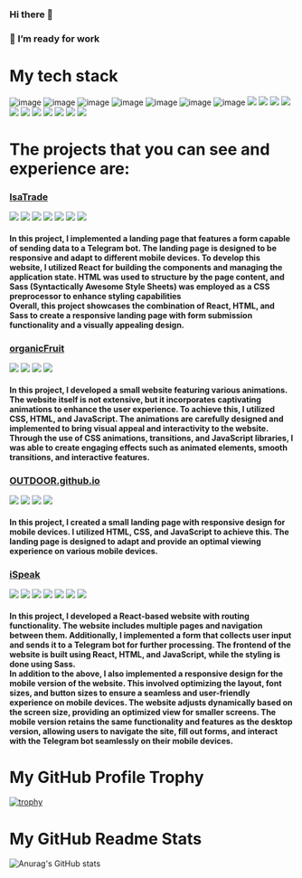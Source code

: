 ### Hi there 👋
### 🔭 I’m ready for work</h2>


<h1>My tech stack</h1>

![image](https://github.com/vlad-burthev/vlad-burthev/assets/78907710/185482f1-b979-42e0-b373-f86c2e4e4d7c) ![image](https://github.com/vlad-burthev/vlad-burthev/assets/78907710/2633bdc1-c039-4f41-8618-5d337508edae) ![image](https://github.com/vlad-burthev/vlad-burthev/assets/78907710/bd8e3ca9-d5da-44ca-8e07-534ad279781a) ![image](https://github.com/vlad-burthev/vlad-burthev/assets/78907710/1ffb1b19-17fb-4329-a965-7061f128549d) ![image](https://github.com/vlad-burthev/vlad-burthev/assets/78907710/0c701f76-9801-44c0-9650-14f159839a3f)
![image](https://github.com/vlad-burthev/vlad-burthev/assets/78907710/e456c0d0-dee5-4a17-bacd-f097335f5eef) ![image](https://github.com/vlad-burthev/vlad-burthev/assets/78907710/50b55a32-4eb1-4b19-8b86-f1d07a5e39e6)
<img src="https://img.shields.io/badge/react-333?style=for-the-badge&logo=react&logoColor=#61DAFB" />
<img src="https://img.shields.io/badge/redux-333?style=for-the-badge&logo=redux&logoColor=purple" />
<img src="https://img.shields.io/badge/router-333?style=for-the-badge&logo=reactrouter&logoColor=#CA4245" />
<img src="https://img.shields.io/badge/figma-333?style=for-the-badge&logo=figma&logoColor=#F24E1E" />
<img src="https://img.shields.io/badge/photoshop-333?style=for-the-badge&logo=adobephotoshop&logoColor=#31A8FF" />
<img src="https://img.shields.io/badge/vs code-333?style=for-the-badge&logo=visualstudiocode&logoColor=blue" />
<img src="https://img.shields.io/badge/csharp-333?style=for-the-badge&logo=csharp&logoColor=green" />
<img src="https://img.shields.io/badge/npm-333?style=for-the-badge&logo=npm&logoColor=#CB3837" />
<img src="https://img.shields.io/badge/webpack-333?style=for-the-badge&logo=webpack&logoColor=#8DD6F9" />
<img src="https://img.shields.io/badge/vite-333?style=for-the-badge&logo=vite&logoColor=#646CFF" />
<img src="https://img.shields.io/badge/yarn-333?style=for-the-badge&logo=yarn&logoColor=#2C8EBB" />


<h1>The projects that you can see and experience are:</h1>

<div>
<h3><a color="black" href="https://vlad-burthev.github.io/isaTrade/">IsaTrade</a></h3>
<img src="https://img.shields.io/badge/react-333?style=for-the-badge&logo=react&logoColor=#61DAFB" />
<img src="https://img.shields.io/badge/sass-333?style=for-the-badge&logo=sass&logoColor=#F43059" />
  <img src="https://img.shields.io/badge/javascript-333?style=for-the-badge&logo=javascript&logoColor=#F7DF1E" />
    <img src="https://img.shields.io/badge/git-333?style=for-the-badge&logo=git&logoColor=#F05032" />
      <img src="https://img.shields.io/badge/html5-333?style=for-the-badge&logo=html5&logoColor=#F05032" />
  <img src="https://img.shields.io/badge/webpack-333?style=for-the-badge&logo=webpack&logoColor=#8DD6F9" />
  <img src="https://img.shields.io/badge/router-333?style=for-the-badge&logo=reactrouter&logoColor=#CA4245" />
  <h4>In this project, I implemented a landing page that features a form capable of sending data to a Telegram bot. The landing page is designed to be responsive and adapt to different mobile devices. To develop this website, I utilized React for building the components and managing the application state. HTML was used to structure by the page content, and Sass (Syntactically Awesome Style Sheets) was employed as a CSS preprocessor to enhance styling capabilities
    <br/>
Overall, this project showcases the combination of React, HTML, and Sass to create a responsive landing page with form submission functionality and a visually appealing design.
  </h4>
</div>

<div>
<h3><a color="black" href="https://vlad-burthev.github.io/organicFruit/">organicFruit</a></h3>
<img src="https://img.shields.io/badge/css3-333?style=for-the-badge&logo=css3&logoColor=blue" />
    <img src="https://img.shields.io/badge/javascript-333?style=for-the-badge&logo=javascript&logoColor=#F7DF1E" />
     <img src="https://img.shields.io/badge/git-333?style=for-the-badge&logo=git&logoColor=#F05032" />
      <img src="https://img.shields.io/badge/html5-333?style=for-the-badge&logo=html5&logoColor=#F05032" />
  
  <h4>
  In this project, I developed a small website featuring various animations. The website itself is not extensive, but it incorporates captivating animations to enhance the user experience. To achieve this, I utilized CSS, HTML, and JavaScript. The animations are carefully designed and implemented to bring visual appeal and interactivity to the website. Through the use of CSS animations, transitions, and JavaScript libraries, I was able to create engaging effects such as animated elements, smooth transitions, and interactive features.
  </h4>
  
</div>

<div>
<h3><a color="black" href="https://vlad-burthev.github.io/OUTDOOR.github.io/">OUTDOOR.github.io</a></h3>
<img src="https://img.shields.io/badge/css3-333?style=for-the-badge&logo=css3&logoColor=blue" />
    <img src="https://img.shields.io/badge/javascript-333?style=for-the-badge&logo=javascript&logoColor=#F7DF1E" />
     <img src="https://img.shields.io/badge/git-333?style=for-the-badge&logo=git&logoColor=#F05032" />
      <img src="https://img.shields.io/badge/html5-333?style=for-the-badge&logo=html5&logoColor=#F05032" />
  
  <h4>In this project, I created a small landing page with responsive design for mobile devices. I utilized HTML, CSS, and JavaScript to achieve this. The landing page is designed to adapt and provide an optimal viewing experience on various mobile devices. 
  </h4>
</div>

<div>
<h3><a color="black" href="https://vlad-burthev.github.io/ispeak">iSpeak</a></h3>
<img src="https://img.shields.io/badge/react-333?style=for-the-badge&logo=react&logoColor=#61DAFB" />
<img src="https://img.shields.io/badge/sass-333?style=for-the-badge&logo=sass&logoColor=#F43059" />
  <img src="https://img.shields.io/badge/javascript-333?style=for-the-badge&logo=javascript&logoColor=#F7DF1E" />
    <img src="https://img.shields.io/badge/git-333?style=for-the-badge&logo=git&logoColor=#F05032" />
      <img src="https://img.shields.io/badge/html5-333?style=for-the-badge&logo=html5&logoColor=#F05032" />
  <img src="https://img.shields.io/badge/webpack-333?style=for-the-badge&logo=webpack&logoColor=#8DD6F9" />
  <img src="https://img.shields.io/badge/router-333?style=for-the-badge&logo=reactrouter&logoColor=#CA4245" />
  <h4>In this project, I developed a React-based website with routing functionality. The website includes multiple pages and navigation between them. Additionally, I implemented a form that collects user input and sends it to a Telegram bot for further processing. The frontend of the website is built using React, HTML, and JavaScript, while the styling is done using Sass. <br/>
  In addition to the above, I also implemented a responsive design for the mobile version of the website. This involved optimizing the layout, font sizes, and button sizes to ensure a seamless and user-friendly experience on mobile devices. The website adjusts dynamically based on the screen size, providing an optimized view for smaller screens. The mobile version retains the same functionality and features as the desktop version, allowing users to navigate the site, fill out forms, and interact with the Telegram bot seamlessly on their mobile devices.
  </h4>
</div>

<h1>My GitHub Profile Trophy</h1>


[![trophy](https://github-profile-trophy.vercel.app/?username=vlad-burthev&theme=onedark)](https://github.com/ryo-ma/github-profile-trophy)

<h1>My GitHub Readme Stats</h1>

![Anurag's GitHub stats](https://github-readme-stats.vercel.app/api?username=vlad-burthev&show_icons=true&theme=tokyonight)


<!--
**vlad-burthev/vlad-burthev** is a ✨ _special_ ✨ repository because its `README.md` (this file) appears on your GitHub profile.


- 🔭 I’m currently working on ...
- 🌱 I’m currently learning ...
- 👯 I’m looking to collaborate on ...
- 🤔 I’m looking for help with ...
- 💬 Ask me about ...
- 📫 How to reach me: ...
- 😄 Pronouns: ...
- ⚡ Fun fact: ...
-->

